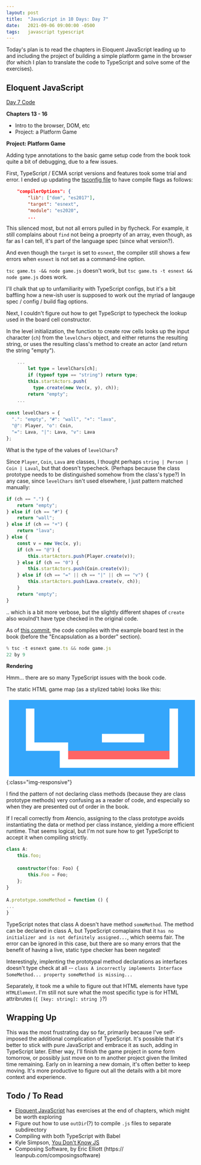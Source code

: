 ```yaml
---
layout: post
title:  "JavaScript in 10 Days: Day 7"
date:   2021-09-06 09:00:00 -0500
tags:   javascript typescript
---
```


Today's plan is to read the chapters in Eloquent JavaScript leading up to and including the project of building a simple platform game in the browser (for which I plan to translate the code to TypeScript and solve some of the exercises).


## Eloquent JavaScript

[Day 7 Code](https://github.com/tkuriyama/learn-js/tree/master/snippets/day7)

**Chapters 13 - 16**

- Intro to the browser, DOM, etc
- Project: a Platform Game

**Project: Platform Game**

Adding type annotations to the basic game setup code from the book took quite a bit of debugging, due to a few issues.

First, TypeScript / ECMA script versions and features took some trial and error. I ended up updating the [tsconfig file](https://github.com/tkuriyama/learn-js/blob/master/snippets/day7/tsconfig.json) to have compile flags as follows:

```json
    "compilerOptions": {
        "lib": ["dom", "es2017"],
        "target": "esnext",
        "module": "es2020",
        ...
```

This silenced most, but not all errors pulled in by flycheck. For example, it still complains about `find` not being a proeprty of an array, even though, as far as I can tell, it's part of the language spec (since what version?).

And even though the `target` is set to `esnext`, the compiler still shows a few errors when `esnext` is not set as a command-line option. 

`tsc game.ts -&& node game.js` doesn't work, but `tsc game.ts -t esnext && node game.js` does work.

I'll chalk that up to unfamiliarity with TypeScript configs, but it's a bit baffling how a new-ish user is supposed to work out the myriad of langauge spec / config / build flag options.

Next, I couldn't figure out how to get TypeScript to typecheck the lookup used in the board cell constructor.

In the level initialization, the function to create row cells looks up the input character (`ch`) from the `levelChars` object, and either returns the resulting string, or uses the resulting class's method to create an actor (and return the string "empty").

```typescript
    ...
        let type = levelChars[ch];
        if (typeof type == "string") return type;
        this.startActors.push(
          type.create(new Vec(x, y), ch));
        return "empty";
    ...

const levelChars = {
  ".": "empty", "#": "wall", "+": "lava",
  "@": Player, "o": Coin,
  "=": Lava, "|": Lava, "v": Lava
};
```

What is the type of the values of `levelChars`?

Since `Player`, `Coin`, `Lava` are classes, I thought perhaps `string | Person | Coin | Laval`, but that doesn't typecheck. (Perhaps because the class prototype needs to be distinguished somehow from the class's type?) In any case, since `levelChars` isn't used elsewhere, I just pattern matched manually:

```typescript
if (ch == ".") {
    return "empty";
} else if (ch == "#") {
    return "wall";
} else if (ch == "+") {
    return "lava";
} else {
    const v = new Vec(x, y);
    if (ch == "@") {
        this.startActors.push(Player.create(v));
    } else if (ch == "0") {
        this.startActors.push(Coin.create(v));
    } else if (ch == "=" || ch == "|" || ch == "v") {
        this.startActors.push(Lava.create(v, ch));
    }
    return "empty";
}
```

.. which is a bit more verbose, but the slightly different shapes of `create` also woulnd't have type checked in the original code. 

As of [this commit](https://github.com/tkuriyama/learn-js/commit/b71091a69c30b726d2ce06a5ed8a925e53124680), the code compiles with the example board test in the book (before the "Encapsulation as a border" section).

```typescript
% tsc -t esnext game.ts && node game.js
22 by 9 
```

**Rendering**

Hmm... there are so many TypeScript issues with the book code.

The static HTML game map (as a stylized table) looks like this:

![Game Home Statuc](/assets/img/js_game_home.png){:class="img-responsive"}

I find the pattern of not declaring class methods (because they are class prototype methods) very confusing as a reader of code, and especially so when they are presented out of order in the book.

If I recall correctly from Atencio, assigning to the class prototype avoids instantiating the data or method per class instance, yielding a more efficient runtime. That seems logical, but I'm not sure how to get TypeScript to accept it when compiling strictly.

```typescript
class A:
    this.foo;

    constructor(foo: Foo) {
        this.Foo = Foo;
    };
}

A.prototype.someMethod = function () {
...
}
```

TypeScript notes that class A doesn't have method `someMethod`. The method can be declared in class A, but TypeScript comaplains that it `has no initializer and is not definitely assigned...`, which seems fair. The error can be ignored in this case, but there are so many errors that the benefit of having a live, static type checker has been negated!

Interestingly, implenting the prototypal method declarations as interfaces doesn't type check at all -- `class A incorrectly implements Interface SomeMethod... property someMethod is missing...`

Separately, it took me a while to figure out that HTML elements have type `HTMLElement`. I'm still not sure what the most specific type is for HTML attribrutes (`{ [key: string]: string }`?)


## Wrapping Up

This was the most frustrating day so far, primarily because I've self-imposed the additional complication of TypeScript. It's possible that it's better to stick with pure JavaScript and embrace it as such, adding in TypeScript later. Either way, I'll finish the game project in some form tomorrow, or possibly just move on to m another project given the limited time remaining. Early on in learning a new domain, it's often better to keep moving. It's more productive to figure out all the details with a bit more context and experience.



## Todo / To Read

- [Eloquent JavaScript](https://eloquentjavascript.net/) has exercises at the end of chapters, which might be worth exploring
- Figure out how to use `outDir`(?) to compile `.js` files to separate subdirectory
- Compiling with both TypeScript with Babel
- Kyle Simpson, [You Don't Know JS](https://github.com/getify/You-Dont-Know-JS/tree/1st-ed)
- Composing Software, by Eric Elliott (https:// leanpub.com/composingsoftware)
